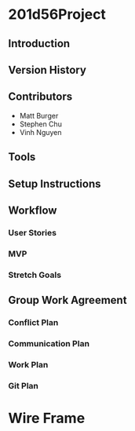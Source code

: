 # 201d56Project

## Introduction

## Version History

## Contributors

- Matt Burger
- Stephen Chu
- Vinh Nguyen

## Tools

## Setup Instructions

## Workflow 

### User Stories

### MVP

### Stretch Goals

## Group Work Agreement

### Conflict Plan

### Communication Plan

### Work Plan

### Git Plan

# Wire Frame

